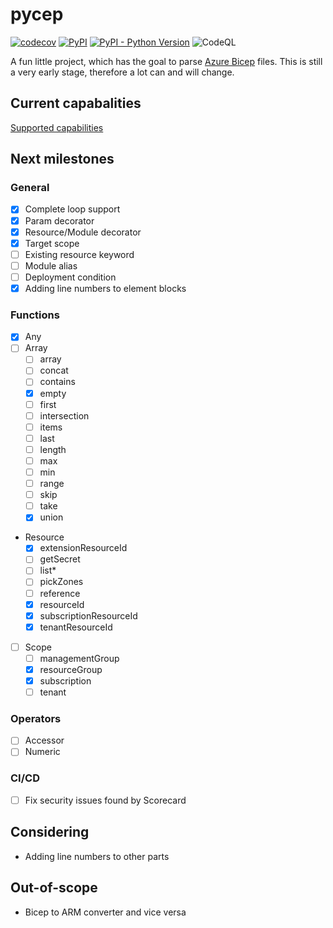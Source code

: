 # pycep

[![codecov](https://codecov.io/gh/gruebel/pycep/branch/master/graph/badge.svg?token=49WHVYGE1D)](https://codecov.io/gh/gruebel/pycep)
[![PyPI](https://img.shields.io/pypi/v/pycep-parser)](https://pypi.org/project/pycep-parser/)
[![PyPI - Python Version](https://img.shields.io/pypi/pyversions/pycep-parser)](https://github.com/gruebel/pycep)
![CodeQL](https://github.com/gruebel/pycep/workflows/CodeQL/badge.svg)

A fun little project, which has the goal to parse
[Azure Bicep](https://github.com/Azure/bicep) files.
This is still a very early stage, therefore a lot can and will change.

## Current capabalities

[Supported capabilities](docs/capabilities.md)

## Next milestones

### General
- [x] Complete loop support
- [x] Param decorator
- [x] Resource/Module decorator
- [x] Target scope
- [ ] Existing resource keyword
- [ ] Module alias
- [ ] Deployment condition
- [x] Adding line numbers to element blocks

### Functions
- [x] Any
- [ ] Array
  - [ ] array
  - [ ] concat
  - [ ] contains
  - [x] empty
  - [ ] first
  - [ ] intersection
  - [ ] items
  - [ ] last
  - [ ] length
  - [ ] max
  - [ ] min
  - [ ] range
  - [ ] skip
  - [ ] take
  - [x] union
- Resource
  - [x] extensionResourceId
  - [ ] getSecret
  - [ ] list*
  - [ ] pickZones
  - [ ] reference
  - [x] resourceId
  - [x] subscriptionResourceId
  - [x] tenantResourceId
- [ ] Scope
  - [ ] managementGroup
  - [x] resourceGroup
  - [x] subscription
  - [ ] tenant

### Operators
- [ ] Accessor
- [ ] Numeric

### CI/CD
- [ ] Fix security issues found by Scorecard

## Considering
- Adding line numbers to other parts

## Out-of-scope
- Bicep to ARM converter and vice versa
